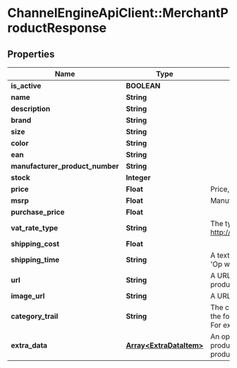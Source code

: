# ChannelEngineApiClient::MerchantProductResponse

## Properties
Name | Type | Description | Notes
------------ | ------------- | ------------- | -------------
**is_active** | **BOOLEAN** |  | [optional] 
**name** | **String** |  | [optional] 
**description** | **String** |  | [optional] 
**brand** | **String** |  | [optional] 
**size** | **String** |  | [optional] 
**color** | **String** |  | [optional] 
**ean** | **String** |  | [optional] 
**manufacturer_product_number** | **String** |  | [optional] 
**stock** | **Integer** |  | [optional] 
**price** | **Float** | Price, including VAT. | [optional] 
**msrp** | **Float** | Manufacturer&#39;s suggested retail price | [optional] 
**purchase_price** | **Float** |  | [optional] 
**vat_rate_type** | **String** | The type of VAT which applies to this product.  See: http://ec.europa.eu/taxation_customs/taxation/vat/topics/rates_en.htm | [optional] 
**shipping_cost** | **Float** |  | [optional] 
**shipping_time** | **String** | A textual representation of the shippingtime.  For example, in Dutch: &#39;Op werkdagen voor 22:00 uur besteld, morgen in huis&#39; | [optional] 
**url** | **String** | A URL pointing to the merchant&#39;s webpage  which displays this product. | [optional] 
**image_url** | **String** | A URL at which an image of this product  can be found. | [optional] 
**category_trail** | **String** | The category to which this product belongs.  Please supply this field in the following format:  &#39;maincategory &amp;gt; category &amp;gt; subcategory&#39;  For example:  &#39;vehicles &amp;gt; bikes &amp;gt; mountainbike&#39; | [optional] 
**extra_data** | [**Array&lt;ExtraDataItem&gt;**](ExtraDataItem.md) | An optional list of key-value pairs containing  extra data about this product. This data can be  sent to channels or used for filtering products. | [optional] 


